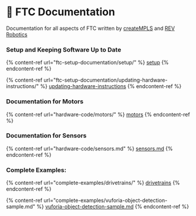 # 📄 FTC Documentation

Documentation for all aspects of FTC written by [createMPLS](https://github.com/CreateMinneapolis/FTC-Documentation) and [REV Robotics](https://github.com/REVrobotics/REV-Hardware-Client-Documentation)

### Setup and Keeping Software Up to Date

{% content-ref url="ftc-setup-documentation/setup/" %}
[setup](ftc-setup-documentation/setup/)
{% endcontent-ref %}

{% content-ref url="ftc-setup-documentation/updating-hardware-instructions/" %}
[updating-hardware-instructions](ftc-setup-documentation/updating-hardware-instructions/)
{% endcontent-ref %}

### Documentation for Motors

{% content-ref url="hardware-code/motors/" %}
[motors](hardware-code/motors/)
{% endcontent-ref %}

### Documentation for Sensors

{% content-ref url="hardware-code/sensors.md" %}
[sensors.md](hardware-code/sensors.md)
{% endcontent-ref %}

### Complete Examples:

{% content-ref url="complete-examples/drivetrains/" %}
[drivetrains](complete-examples/drivetrains/)
{% endcontent-ref %}

{% content-ref url="complete-examples/vuforia-object-detection-sample.md" %}
[vuforia-object-detection-sample.md](complete-examples/vuforia-object-detection-sample.md)
{% endcontent-ref %}
